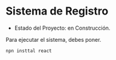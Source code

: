 <h1>Sistema de Registro</h1>

- Estado del Proyecto: en Construcción.

Para ejecutar el sistema, debes poner.


```npn insttal react```
